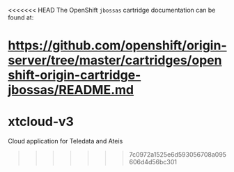 <<<<<<< HEAD
The OpenShift `jbossas` cartridge documentation can be found at:

https://github.com/openshift/origin-server/tree/master/cartridges/openshift-origin-cartridge-jbossas/README.md
=======
# xtcloud-v3
Cloud application for Teledata and Ateis
>>>>>>> 7c0972a1525e6d593056708a095606d4d56bc301
